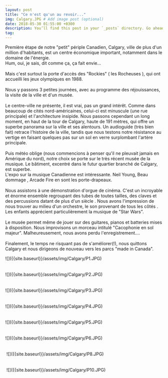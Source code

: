 ```yaml
---
layout: post
title: "Ce n'est qu'un au revoir..."
img: Calgary.JPG # Add image post (optional)
date: 2018-05-30 01:55:00 +0300
description: You’ll find this post in your `_posts` directory. Go ahead and edit it and re-build the site to see your changes. # Add post description (optional)
tag: 
---
```

<p> 

Première étape de notre "petit" périple Canadien, Calgary, ville de plus 
d'un million d'habitants, est un centre économique important, 
notamment dans le domaine de l'énergie.<br/>
Hum, oui, je sais, dit comme ça, ça fait envie...
<br/><br/>
Mais c'est surtout la porte d'accès des "Rockies" ( les Rocheuses ), 
qui ont accueilli les jeux olympiques en 1988.
<br/><br/>
Nous y passons 3 petites journées, avec au programme des réjouissances, 
la visite de la ville et d'un musée.
<br/><br/>
Le centre-ville ne présente, il est vrai, pas un grand intérêt. 
Comme dans beaucoup de cités nord-américaines, celui-ci est minuscule 
(une rue principale) et l'architecture insipide.
Nous passons cependant un long moment, en haut de la tour de Calgary, 
haute de 191 mètres, qui offre un superbe panorama sur la ville et ses alentours.
Un audioguide (très bien fait) retrace l'histoire de la ville, 
tandis que nous testons notre résistance au vertige en faisant 
quelques pas sur un sol en verre surplombant l'artère principale.
<br/><br/>
Puis météo oblige (nous commencions à penser qu'il ne pleuvait 
jamais en Amérique du nord), notre choix se porte sur le très récent 
musée de la musique. Le bâtiment, excentré dans le futur quartier branché de Calgary,
 est superbe.<br/>
L'expo sur la musique Canadienne est intéressante. 
Neil Young, Beau dommage , Arcade Fire en sont les porte-drapeaux.
<br/><br/>
Nous assistons à une démonstration d'orgue de cinéma. 
C'est un incroyable et énorme ensemble regroupant des tubes de toutes tailles, 
des claves et des percussions datant de plus d'un siècle .
Nous avons l'impression de nous trouver au milieu d'un orchestre, 
le son provenant de tous les côtés .
Les enfants apprécient particulièrement la musique de "Star Wars".
<br/><br/>
Le musée permet même de jouer sur des guitares, pianos et batteries 
mises à disposition. Nous improvisons un morceau intitulé "Cacophonie en sol majeur".
 Malheureusement, nous avons perdu l'enregistrement....
<br/><br/>
Finalement, le temps ne risquant pas de s'améliorer(!), 
nous quittons Calgary et nous dirigeons de nouveau 
vers les parcs "made in Canada".

</p>
![]({{site.baseurl}}/assets/img/Calgary/P1.JPG)<br/><br/><br/>
![]({{site.baseurl}}/assets/img/Calgary/P2.JPG)<br/><br/><br/>
![]({{site.baseurl}}/assets/img/Calgary/P3.JPG)<br/><br/><br/>
![]({{site.baseurl}}/assets/img/Calgary/P4.JPG)<br/><br/><br/>
![]({{site.baseurl}}/assets/img/Calgary/P5.JPG)<br/><br/><br/>
![]({{site.baseurl}}/assets/img/Calgary/P6.JPG)<br/><br/><br/>
<img class="Rot270" src="{{site.baseurl}}/assets/img/Calgary/P7.JPG" alt="">
![]({{site.baseurl}}/assets/img/Calgary/P8.JPG)<br/><br/><br/>
<img class="Rot270" src="{{site.baseurl}}/assets/img/Calgary/P9.JPG" alt="">
![]({{site.baseurl}}/assets/img/Calgary/P10.JPG)<br/><br/><br/>
